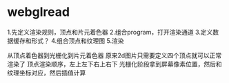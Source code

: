 # webglread
1.先定义渲染规则，顶点和片元着色器
2.组合program，打开渲染通道
3.定义数据缓存和形式？
4.组合顶点和纹理图
5.渲染

从顶点着色器到光栅化到片元着色器
原来2d图片只需要定义四个顶点就可以正常渲染了
顶点渲染顺序，左上左下右上右下
光栅化阶段拿到屏幕像素位置，然后和纹理坐标对应，然后插值计算
